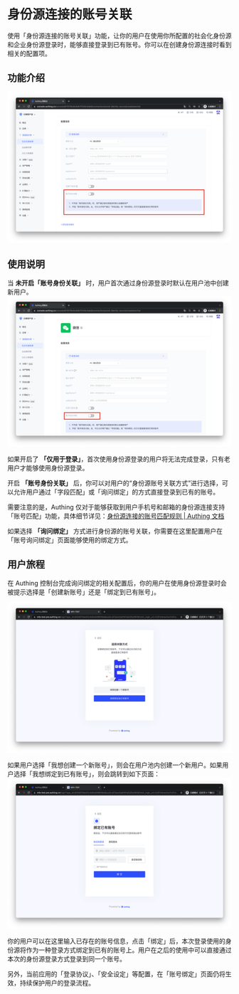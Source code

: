 # 身份源连接的账号关联

<LastUpdated/>

使用「身份源连接的账号关联」功能，让你的用户在使用你所配置的社会化身份源和企业身份源登录时，能够直接登录到已有账号。你可以在创建身份源连接时看到相关的配置项。

## 功能介绍

![](./images/account1.png)

## 使用说明

当 **未开启「账号身份关联」** 时，用户首次通过身份源登录时默认在用户池中创建新用户。
![](./images/account2.png)

如果开启了 **「仅用于登录」**，首次使用身份源登录的用户将无法完成登录，只有老用户才能够使用身份源登录。

开启 **「账号身份关联」** 后，你可以对用户的“身份源账号关联方式”进行选择，可以允许用户通过「字段匹配」或「询问绑定」的方式直接登录到已有的账号。

需要注意的是，Authing 仅对于能够获取到用户手机号和邮箱的身份源连接支持「账号匹配」功能，具体细节详见：[身份源连接的账号匹配规则 | Authing 文档](./user-mapping.md)

如果选择 **「询问绑定」** 方式进行身份源的账号关联，你需要在这里配置用户在「账号询问绑定」页面能够使用的绑定方式。

## 用户旅程

在 Authing 控制台完成询问绑定的相关配置后，你的用户在使用身份源登录时会被提示选择是「创建新账号」还是「绑定到已有账号」。

![](./images/account3.png)

如果用户选择「我想创建一个新账号」，则会在用户池内创建一个新用户。如果用户选择「我想绑定到已有账号」，则会跳转到如下页面：
![](./images/account4.png)

你的用户可以在这里输入已存在的账号信息，点击「绑定」后，本次登录使用的身份源将作为一种登录方式绑定到已有的账号上。用户在之后的使用中可以直接通过本次的身份源登录方式登录到同一个账号。

另外，当前应用的「登录协议」、「安全设定」等配置，在「账号绑定」页面仍将生效，持续保护用户的登录流程。
